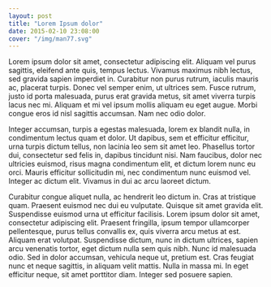 ```yaml
---
layout: post
title: "Lorem Ipsum dolor"
date: 2015-02-10 23:08:00
cover: "/img/man77.svg"
---
```

Lorem ipsum dolor sit amet, consectetur adipiscing elit. Aliquam vel purus sagittis, eleifend ante quis, tempus lectus. Vivamus maximus nibh lectus, sed gravida sapien imperdiet in. Curabitur non purus rutrum, iaculis mauris ac, placerat turpis. Donec vel semper enim, ut ultrices sem. Fusce rutrum, justo id porta malesuada, purus erat gravida metus, sit amet viverra turpis lacus nec mi. Aliquam et mi vel ipsum mollis aliquam eu eget augue. Morbi congue eros id nisl sagittis accumsan. Nam nec odio dolor.

Integer accumsan, turpis a egestas malesuada, lorem ex blandit nulla, in condimentum lectus quam et dolor. Ut dapibus, sem et efficitur efficitur, urna turpis dictum tellus, non lacinia leo sem sit amet leo. Phasellus tortor dui, consectetur sed felis in, dapibus tincidunt nisi. Nam faucibus, dolor nec ultricies euismod, risus magna condimentum elit, et dictum lorem nunc eu orci. Mauris efficitur sollicitudin mi, nec condimentum nunc euismod vel. Integer ac dictum elit. Vivamus in dui ac arcu laoreet dictum.

Curabitur congue aliquet nulla, ac hendrerit leo dictum in. Cras at tristique quam. Praesent euismod nec dui eu vulputate. Quisque sit amet gravida elit. Suspendisse euismod urna ut efficitur facilisis. Lorem ipsum dolor sit amet, consectetur adipiscing elit. Praesent fringilla, ipsum tempor ullamcorper pellentesque, purus tellus convallis ex, quis viverra arcu metus at est. Aliquam erat volutpat. Suspendisse dictum, nunc in dictum ultrices, sapien arcu venenatis tortor, eget dictum nulla sem quis nibh. Nunc id malesuada odio. Sed in dolor accumsan, vehicula neque ut, pretium est. Cras feugiat nunc et neque sagittis, in aliquam velit mattis. Nulla in massa mi. In eget efficitur neque, sit amet porttitor diam. Integer sed posuere sapien.
